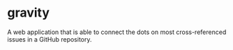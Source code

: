 # gravity
A web application that is able to connect the dots on most cross-referenced issues in a GitHub repository.
